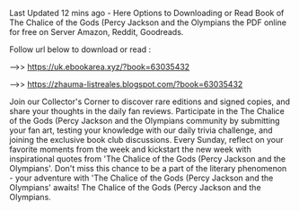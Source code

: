 Last Updated 12 mins ago - Here Options to Downloading or Read Book of The Chalice of the Gods (Percy Jackson and the Olympians the PDF online for free on Server Amazon, Reddit, Goodreads.
 
Follow url below to download or read :
 
-->> https://uk.ebookarea.xyz/?book=63035432
 
-->> https://zhauma-listreales.blogspot.com/?book=63035432
 
Join our Collector's Corner to discover rare editions and signed copies, and share your thoughts in the daily fan reviews.
Participate in the The Chalice of the Gods (Percy Jackson and the Olympians community by submitting your fan art, testing your knowledge with our daily trivia challenge, and joining the exclusive book club discussions.
Every Sunday, reflect on your favorite moments from the week and kickstart the new week with inspirational quotes from 'The Chalice of the Gods (Percy Jackson and the Olympians'. Don't miss this chance to be a part of the literary phenomenon - your adventure with 'The Chalice of the Gods (Percy Jackson and the Olympians' awaits! The Chalice of the Gods (Percy Jackson and the Olympians.
